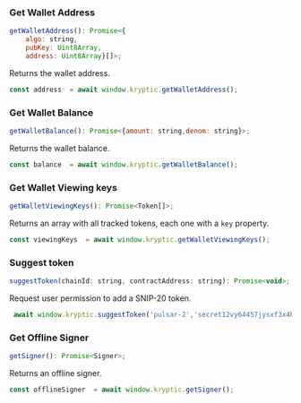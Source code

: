 ### Get Wallet Address
```javascript
getWalletAddress(): Promise<{
    algo: string,
    pubKey: Uint8Array,
    address: Uint8Array}[]>;
```
Returns the wallet address.

```javascript
const address  = await window.kryptic.getWalletAddress();
```

### Get Wallet Balance
```javascript
getWalletBalance(): Promise<{amount: string,denom: string}>;
```
Returns the wallet balance.

```javascript
const balance  = await window.kryptic.getWalletBalance();
```

### Get Wallet Viewing keys
```javascript
getWalletViewingKeys(): Promise<Token[]>;
```
Returns an array with all tracked tokens, each one with a `key` property.

```javascript
const viewingKeys  = await window.kryptic.getWalletViewingKeys();
```

### Suggest token
```javascript
suggestToken(chainId: string, contractAddress: string): Promise<void>;
```
Request user permission to add a SNIP-20 token.

```javascript
 await window.kryptic.suggestToken('pulsar-2','secret12vy64457jysxf3x4hwr64425ztlauq98zchpgt');
```

### Get Offline Signer
```javascript
getSigner(): Promise<Signer>;
```
Returns an offline signer.

```javascript
const offlineSigner  = await window.kryptic.getSigner();
```


